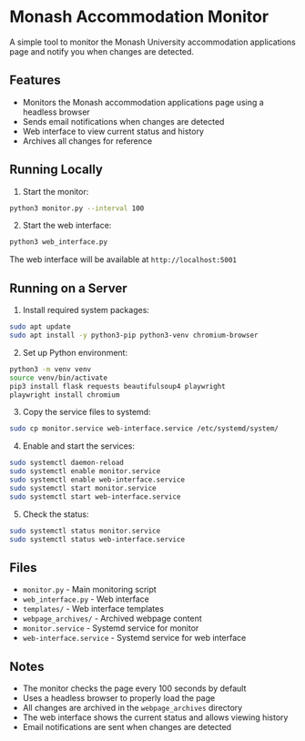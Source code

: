 # Monash Accommodation Monitor

A simple tool to monitor the Monash University accommodation applications page and notify you when changes are detected.

## Features

- Monitors the Monash accommodation applications page using a headless browser
- Sends email notifications when changes are detected
- Web interface to view current status and history
- Archives all changes for reference


## Running Locally

1. Start the monitor:
```bash
python3 monitor.py --interval 100
```

2. Start the web interface:
```bash
python3 web_interface.py
```

The web interface will be available at `http://localhost:5001`

## Running on a Server

1. Install required system packages:
```bash
sudo apt update
sudo apt install -y python3-pip python3-venv chromium-browser
```

2. Set up Python environment:
```bash
python3 -m venv venv
source venv/bin/activate
pip3 install flask requests beautifulsoup4 playwright
playwright install chromium
```

3. Copy the service files to systemd:
```bash
sudo cp monitor.service web-interface.service /etc/systemd/system/
```

4. Enable and start the services:
```bash
sudo systemctl daemon-reload
sudo systemctl enable monitor.service
sudo systemctl enable web-interface.service
sudo systemctl start monitor.service
sudo systemctl start web-interface.service
```

5. Check the status:
```bash
sudo systemctl status monitor.service
sudo systemctl status web-interface.service
```

## Files

- `monitor.py` - Main monitoring script
- `web_interface.py` - Web interface
- `templates/` - Web interface templates
- `webpage_archives/` - Archived webpage content
- `monitor.service` - Systemd service for monitor
- `web-interface.service` - Systemd service for web interface

## Notes

- The monitor checks the page every 100 seconds by default
- Uses a headless browser to properly load the page
- All changes are archived in the `webpage_archives` directory
- The web interface shows the current status and allows viewing history
- Email notifications are sent when changes are detected 